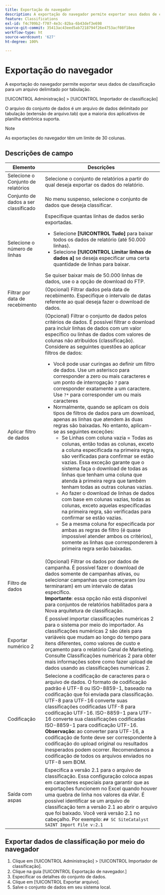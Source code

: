 ```yaml
---
title: Exportação do navegador
description: A exportação do navegador permite exportar seus dados de classificação para um arquivo delimitado por tabulação.
feature: Classifications
exl-id: f4c709b2-f707-4e3c-82ba-6b43def3e698
source-git-commit: 35413ac43eed5ab7218794f26e4753acf08f18ee
workflow-type: ht
source-wordcount: '627'
ht-degree: 100%

---
```


# Exportação do navegador

A exportação do navegador permite exportar seus dados de classificação para um arquivo delimitado por tabulação.

[!UICONTROL Administração] > [!UICONTROL Importador de classificação]

O arquivo do conjunto de dados é um arquivo de dados delimitado por tabulação (extensão de arquivo.tab) que a maioria dos aplicativos de planilha eletrônica suporta.

>[!NOTE]
>As exportações do navegador têm um limite de 30 colunas.

## Descrições de campo

| Elemento | Descrições |
| --- | --- |
| Selecione o Conjunto de relatórios | Selecione o conjunto de relatórios a partir do qual deseja exportar os dados do relatório. |
| Conjunto de dados a ser classificado | No menu suspenso, selecione o conjunto de dados que deseja classificar. |
| Selecione o número de linhas | Especifique quantas linhas de dados serão exportadas.<ul><li>Selecione **[!UICONTROL Tudo]** para baixar todos os dados de relatório (até 50.000 linhas).</li><li>Selecione **[!UICONTROL Limitar linhas de dados a]** se deseja especificar uma certa quantidade de linhas para baixar.</li></ul>Se quiser baixar mais de 50.000 linhas de dados, use o a opção de download do FTP. |
| Filtrar por data de recebimento | (Opcional) Filtrar dados pela data de recebimento. Especifique o intervalo de datas referente ao qual deseja fazer o download de dados. |
| Aplicar filtro de dados | (Opcional) Filtrar o conjunto de dados pelos critérios de dados. É possível filtrar o download para incluir linhas de dados com um valor específico ou linhas de dados com valores de colunas não atribuídos (classificação). Considere as seguintes questões ao aplicar filtros de dados:<ul><li>Você pode usar curingas ao definir um filtro de dados. Use um asterisco para corresponder a zero ou mais caracteres e um ponto de interrogação `?` para corresponder exatamente a um caractere. Use `?*` para corresponder um ou mais caracteres</li><li>Normalmente, quando se aplicam os dois tipos de filtros de dados para um download, apenas as linhas que atendem às duas regras são baixadas. No entanto, aplicam-se as seguintes exceções:<ul><li>Se Linhas com coluna vazia = Todas as colunas, então todas as colunas, exceto a coluna especificada na primeira regra, são verificadas para confirmar se estão vazias. Essa exceção garante que o sistema faça o download de todas as linhas que tenham uma coluna que atenda à primeira regra que também tenham todas as outras colunas vazias.</li><li>Ao fazer o download de linhas de dados com base em colunas vazias, todas as colunas, exceto aquelas especificadas na primeira regra, são verificadas para confirmar se estão vazias.</li><li>Se a mesma coluna for especificada por ambas as regras de filtro (é quase impossível atender ambos os critérios), somente as linhas que corresponderem à primeira regra serão baixadas.</li></ul></ul> |
| Filtro de dados | (Opcional) Filtrar os dados por dados de campanha. É possível fazer o download de dados somente de campanhas ativas, ou selecionar campanhas que começaram (ou terminaram) em um intervalo de datas específico.<br>**Importante**: essa opção não está disponível para conjuntos de relatórios habilitados para a Nova arquitetura de classificação. |
| Exportar numérico 2 | É possível importar classificações numéricas 2 para o sistema por meio do importador. As classificações numéricas 2 são úteis para variáveis que mudam ao longo do tempo para itens diferentes, como valores de custo e orçamento para o relatório Canal de Marketing. Consulte Classificações numéricas 2 para obter mais informações sobre como fazer upload de dados usando as classificações numéricas 2. |
| Codificação | Selecione a codificação de caracteres para o arquivo de dados. O formato de codificação padrão é UTF-8 ou ISO-8859-1, baseado na codificação que foi enviada para classificação. UTF-8 para UTF-16 converte suas classificações codificadas UTF-8 para codificação UTF-16. ISO-8859-1 para UTF-16 converte sua classificações codificadas ISO-8859-1 para codificação UTF-16.<br>**Observação:** ao converter para UTF-16, a codificação de fonte deve ser correspondente à codificação do upload original ou resultados inesperados podem ocorrer. Recomendamos a codificação de todos os arquivos enviados no UTF-8 sem BOM. |
| Saída com aspas | Especifica a versão 2.1 para o arquivo de classificação. Essa configuração coloca aspas em caracteres especiais para garantir que as exportações funcionem no Excel quando houver uma quebra de linha nos valores da eVar. É possível identificar se um arquivo de classificação tem a versão 2.1 ao abrir o arquivo que foi baixado. Você verá versão 2.1 no cabeçalho. Por exemplo: `## SC SiteCatalyst SAINT Import File v:2.1` |

## Exportar dados de classificação por meio do navegador

1. Clique em [!UICONTROL Administração] > [!UICONTROL Importador de classificação].
1. Clique na guia [!UICONTROL Exportação de navegador.]
1. Especificar os detalhes do conjunto de dados.
1. Clique em [!UICONTROL Exportar arquivo].
1. Salve o conjunto de dados em seu sistema local.
